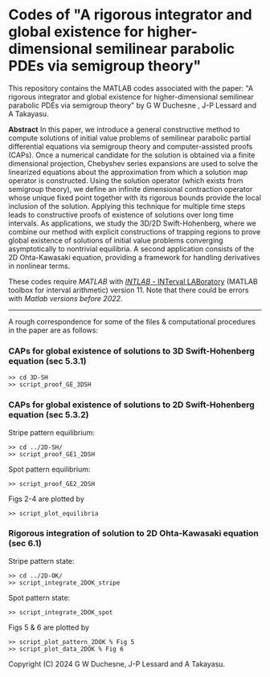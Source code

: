 # Codes of "A rigorous integrator and global existence for higher-dimensional semilinear parabolic PDEs via semigroup theory"

This repository contains the MATLAB codes associated with the paper:
"A rigorous integrator and global existence for higher-dimensional semilinear parabolic PDEs via semigroup theory"
by G W Duchesne , J-P Lessard and A Takayasu.

**Abstract**  In this paper, we introduce a general constructive method to compute solutions of initial value problems of semilinear parabolic partial differential equations via semigroup theory and computer-assisted proofs (CAPs). Once a numerical candidate for the solution is obtained via a finite dimensional projection, Chebyshev series expansions are used to solve the linearized equations about the approximation from which a solution map operator is constructed. Using the solution operator (which exists from semigroup theory), we define an infinite dimensional contraction operator whose unique fixed point together with its rigorous bounds provide the local inclusion of the solution. Applying this technique for multiple time steps leads to constructive proofs of existence of solutions over long time intervals. As applications, we study the 3D/2D Swift-Hohenberg, where we combine our method with explicit constructions of trapping regions to prove global existence of solutions of initial value problems converging asymptotically to nontrivial equilibria. A second application consists of the 2D Ohta-Kawasaki equation, providing a framework for handling derivatives in nonlinear terms.

These codes require *MATLAB* with [*INTLAB* - INTerval LABoratory](http://www.ti3.tu-harburg.de/rump/intlab/) (MATLAB toolbox for interval arithmetic) version 11. Note that there could be errors with *Matlab versions before 2022*.

---

A rough correspondence for some of the files & computational procedures in the paper are as follows:

### CAPs for global existence of solutions to 3D Swift-Hohenberg equation (sec 5.3.1)

```
>> cd 3D-SH
>> script_proof_GE_3DSH
```

### CAPs for global existence of solutions to 2D Swift-Hohenberg equation (sec 5.3.2)

Stripe pattern equilibrium:

```
>> cd ../2D-SH/
>> script_proof_GE1_2DSH
```

Spot pattern equilibrium:

```
>> script_proof_GE2_2DSH
```

Figs 2-4 are plotted by

```
>> script_plot_equilibria
```

### Rigorous integration of solution to 2D Ohta-Kawasaki equation (sec 6.1)

Stripe pattern state:

```
>> cd ../2D-OK/
>> script_integrate_2DOK_stripe
```

Spot pattern state:

```
>> script_integrate_2DOK_spot
```

Figs 5 & 6 are plotted by

```
>> script_plot_pattern_2DOK % Fig 5
>> script_plot_data_2DOK % Fig 6
```


Copyright (C) 2024  G W Duchesne, J-P Lessard and A Takayasu.
